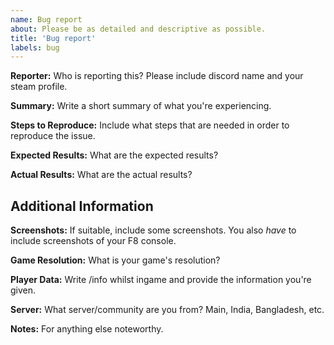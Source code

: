 ```yaml
---
name: Bug report
about: Please be as detailed and descriptive as possible.
title: 'Bug report'
labels: bug
---
```


**Reporter:**
Who is reporting this? Please include discord name and your steam profile.

**Summary:**
Write a short summary of what you're experiencing.

**Steps to Reproduce:**
Include what steps that are needed in order to reproduce the issue.

**Expected Results:**
What are the expected results?

**Actual Results:**
What are the actual results?

## Additional Information

**Screenshots:**
If suitable, include some screenshots. You also *have* to include screenshots of your F8 console.

**Game Resolution:**
What is your game's resolution?

**Player Data:**
Write /info whilst ingame and provide the information you're given.

**Server:**
What server/community are you from? Main, India, Bangladesh, etc.

**Notes:**
For anything else noteworthy.
